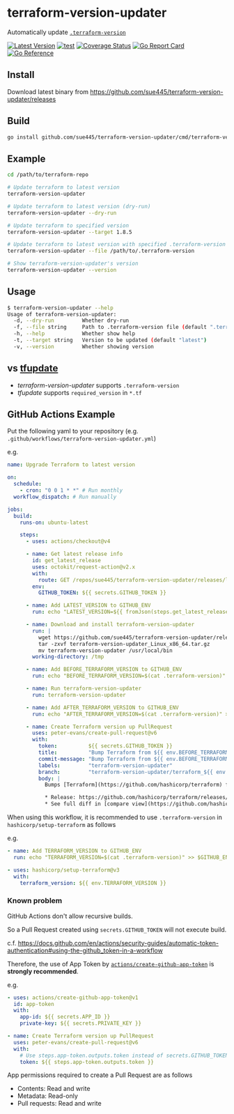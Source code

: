 # terraform-version-updater
Automatically update [`.terraform-version`](https://github.com/tfutils/tfenv)

[![Latest Version](https://img.shields.io/github/v/release/sue445/terraform-version-updater)](https://github.com/sue445/terraform-version-updater/releases)
[![test](https://github.com/sue445/terraform-version-updater/actions/workflows/test.yml/badge.svg)](https://github.com/sue445/terraform-version-updater/actions/workflows/test.yml)
[![Coverage Status](https://coveralls.io/repos/github/sue445/terraform-version-updater/badge.svg)](https://coveralls.io/github/sue445/terraform-version-updater)
[![Go Report Card](https://goreportcard.com/badge/github.com/sue445/terraform-version-updater)](https://goreportcard.com/report/github.com/sue445/terraform-version-updater)
[![Go Reference](https://pkg.go.dev/badge/github.com/sue445/terraform-version-updater.svg)](https://pkg.go.dev/github.com/sue445/terraform-version-updater)

## Install
Download latest binary from https://github.com/sue445/terraform-version-updater/releases

## Build
```bash
go install github.com/sue445/terraform-version-updater/cmd/terraform-version-updater@latest
```

## Example
```bash
cd /path/to/terraform-repo

# Update terraform to latest version
terraform-version-updater

# Update terraform to latest version (dry-run)
terraform-version-updater --dry-run

# Update terraform to specified version
terraform-version-updater --target 1.8.5

# Update terraform to latest version with specified .terraform-version file
terraform-version-updater --file /path/to/.terraform-version

# Show terraform-version-updater's version
terraform-version-updater --version
```

## Usage
```bash
$ terraform-version-updater --help
Usage of terraform-version-updater:
  -d, --dry-run         Whether dry-run
  -f, --file string     Path to .terraform-version file (default ".terraform-version")
  -h, --help            Whether show help
  -t, --target string   Version to be updated (default "latest")
  -v, --version         Whether showing version
```

## vs [tfupdate](https://github.com/minamijoyo/tfupdate)
* _terraform-version-updater_ supports `.terraform-version`
* _tfupdate_ supports `required_version` in `*.tf`

## GitHub Actions Example
Put the following yaml to your repository (e.g. `.github/workflows/terraform-version-updater.yml`)

e.g.

```yml
name: Upgrade Terraform to latest version

on:
  schedule:
    - cron: "0 0 1 * *" # Run monthly
  workflow_dispatch: # Run manually

jobs:
  build:
    runs-on: ubuntu-latest

    steps:
      - uses: actions/checkout@v4

      - name: Get latest release info
        id: get_latest_release
        uses: octokit/request-action@v2.x
        with:
          route: GET /repos/sue445/terraform-version-updater/releases/latest
        env:
          GITHUB_TOKEN: ${{ secrets.GITHUB_TOKEN }}

      - name: Add LATEST_VERSION to GITHUB_ENV
        run: echo "LATEST_VERSION=${{ fromJson(steps.get_latest_release.outputs.data).tag_name }}" >> $GITHUB_ENV

      - name: Download and install terraform-version-updater
        run: |
          wget https://github.com/sue445/terraform-version-updater/releases/download/${LATEST_VERSION}/terraform-version-updater_Linux_x86_64.tar.gz
          tar -zxvf terraform-version-updater_Linux_x86_64.tar.gz
          mv terraform-version-updater /usr/local/bin
        working-directory: /tmp

      - name: Add BEFORE_TERRAFORM_VERSION to GITHUB_ENV
        run: echo "BEFORE_TERRAFORM_VERSION=$(cat .terraform-version)" >> $GITHUB_ENV

      - name: Run terraform-version-updater
        run: terraform-version-updater

      - name: Add AFTER_TERRAFORM_VERSION to GITHUB_ENV
        run: echo "AFTER_TERRAFORM_VERSION=$(cat .terraform-version)" >> $GITHUB_ENV

      - name: Create Terraform version up PullRequest
        uses: peter-evans/create-pull-request@v6
        with:
          token:          ${{ secrets.GITHUB_TOKEN }}
          title:          "Bump Terraform from ${{ env.BEFORE_TERRAFORM_VERSION }} to ${{ env.AFTER_TERRAFORM_VERSION }}"
          commit-message: "Bump Terraform from ${{ env.BEFORE_TERRAFORM_VERSION }} to ${{ env.AFTER_TERRAFORM_VERSION }}"
          labels:         "terraform-version-updater"
          branch:         "terraform-version-updater/terraform_${{ env.AFTER_TERRAFORM_VERSION }}"
          body: |
            Bumps [Terraform](https://github.com/hashicorp/terraform) from ${{ env.BEFORE_TERRAFORM_VERSION }} to ${{ env.AFTER_TERRAFORM_VERSION }}

            * Release: https://github.com/hashicorp/terraform/releases/tag/v${{ env.AFTER_TERRAFORM_VERSION }}
            * See full diff in [compare view](https://github.com/hashicorp/terraform/compare/v${{ env.BEFORE_TERRAFORM_VERSION }}...v${{ env.AFTER_TERRAFORM_VERSION }})
```

When using this workflow, it is recommended to use `.terraform-version` in `hashicorp/setup-terraform` as follows

e.g.

```yml
- name: Add TERRAFORM_VERSION to GITHUB_ENV
  run: echo "TERRAFORM_VERSION=$(cat .terraform-version)" >> $GITHUB_ENV

- uses: hashicorp/setup-terraform@v3
  with:
    terraform_version: ${{ env.TERRAFORM_VERSION }}
```

### Known problem
GitHub Actions don't allow recursive builds.

So a Pull Request created using `secrets.GITHUB_TOKEN` will not execute build.

c.f. https://docs.github.com/en/actions/security-guides/automatic-token-authentication#using-the-github_token-in-a-workflow

Therefore, the use of App Token by [`actions/create-github-app-token`](https://github.com/marketplace/actions/create-github-app-token) is **strongly recommended**.

e.g.

```yml
- uses: actions/create-github-app-token@v1
  id: app-token
  with:
    app-id: ${{ secrets.APP_ID }}
    private-key: ${{ secrets.PRIVATE_KEY }}

- name: Create Terraform version up PullRequest
  uses: peter-evans/create-pull-request@v6
  with:
    # Use steps.app-token.outputs.token instead of secrets.GITHUB_TOKEN
    token: ${{ steps.app-token.outputs.token }}
```

App permissions required to create a Pull Request are as follows

* Contents: Read and write
* Metadata: Read-only
* Pull requests: Read and write
